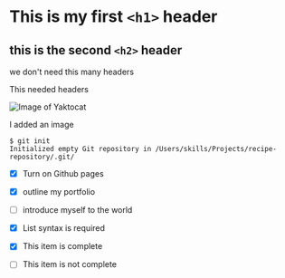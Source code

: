 # This is my first `<h1>` header
## this is the second `<h2>` header
we don't need this many headers

This needed headers

![Image of Yaktocat](https://octodex.github.com/images/yaktocat.png) 

I added an image
```
$ git init
Initialized empty Git repository in /Users/skills/Projects/recipe-repository/.git/
```
- [x] Turn on Github pages
- [x] outline my portfolio
- [ ] introduce myself to the world

- [x] List syntax is required
- [x] This item is complete
- [ ] This item is not complete
